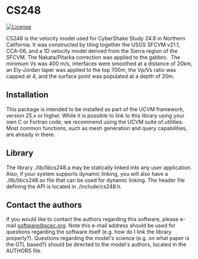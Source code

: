 # CS248 

[![License](https://img.shields.io/badge/License-BSD_3--Clause-blue.svg)](https://opensource.org/licenses/BSD-3-Clause)

CS248 is the velocity model used for CyberShake Study 24.8 in Northern 
California. It was constructed by tiling together the USGS SFCVM v21.1,
CCA-06, and a 1D velocity model derived from the Sierra region of the 
SFCVM. The Nakata/Pitarka correction was applied to the gabbro.  The 
minimum Vs was 400 m/s, interfaces were smoothed at a distance of 20km,
an Ely-Jordan taper was applied to the top 700m, the Vp/Vs ratio was 
capped at 4, and the surface point was populated at a depth of 20m.

## Installation

This package is intended to be installed as part of the UCVM framework,
version 25.x or higher. While it is possible to link to this library
using your own C or Fortran code, we recommend using the UCVM suite of
utilities. Most common functions, such as mesh generation and query 
capabilities, are already in there.

## Library

The library ./lib/libcs248.a may be statically linked into any
user application. Also, if your system supports dynamic linking,
you will also have a ./lib/libcs248.so file that can be used
for dynamic linking. The header file defining the API is located
in ./include/cs248.h.

## Contact the authors

If you would like to contact the authors regarding this software,
please e-mail software@scec.org. Note this e-mail address should
be used for questions regarding the software itself (e.g. how
do I link the library properly?). Questions regarding the model's
science (e.g. on what paper is the GTL based?) should be directed
to the model's authors, located in the AUTHORS file.
